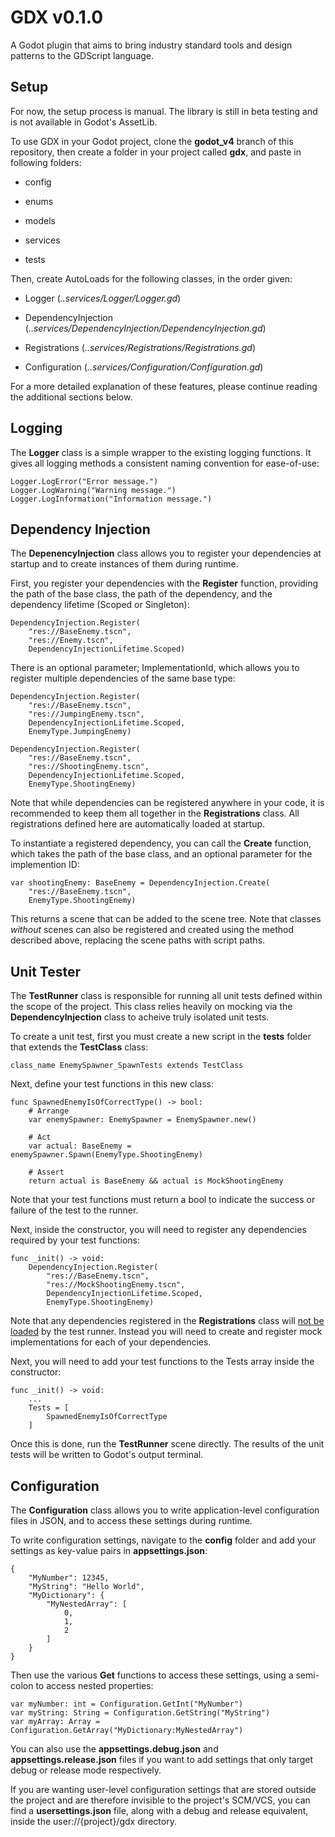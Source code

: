 # GDX v0.1.0

A Godot plugin that aims to bring industry standard tools and design patterns to the GDScript language.

## Setup

For now, the setup process is manual. The library is still in beta testing and is not available in Godot's AssetLib.

To use GDX in your Godot project, clone the **godot_v4** branch of this repository, then create a folder in your project called **gdx**, and paste in following folders:

* config

* enums

* models

* services

* tests

Then, create AutoLoads for the following classes, in the order given:

* Logger (*..services/Logger/Logger.gd*)

* DependencyInjection (*..services/DependencyInjection/DependencyInjection.gd*)

* Registrations (*..services/Registrations/Registrations.gd*)

* Configuration (*..services/Configuration/Configuration.gd*)

For a more detailed explanation of these features, please continue reading the additional sections below.

## Logging

The **Logger** class is a simple wrapper to the existing logging functions. It gives all logging methods a consistent naming convention for ease-of-use:

    Logger.LogError("Error message.")
    Logger.LogWarning("Warning message.")
    Logger.LogInformation("Information message.")

## Dependency Injection

The **DepenencyInjection** class allows you to register your dependencies at startup and to create instances of them during runtime.

First, you register your dependencies with the **Register** function, providing the path of the base class, the path of the dependency, and the dependency lifetime (Scoped or Singleton):

    DependencyInjection.Register(
        "res://BaseEnemy.tscn",
        "res://Enemy.tscn",
        DependencyInjectionLifetime.Scoped)

There is an optional parameter; ImplementationId, which allows you to register multiple dependencies of the same base type:

    DependencyInjection.Register(
        "res://BaseEnemy.tscn",
        "res://JumpingEnemy.tscn",
        DependencyInjectionLifetime.Scoped,
        EnemyType.JumpingEnemy)
    
    DependencyInjection.Register(
        "res://BaseEnemy.tscn",
        "res://ShootingEnemy.tscn",
        DependencyInjectionLifetime.Scoped,
        EnemyType.ShootingEnemy)

Note that while dependencies can be registered anywhere in your code, it is recommended to keep them all together in the **Registrations** class. All registrations defined here are automatically loaded at startup.

To instantiate a registered dependency, you can call the **Create** function, which takes the path of the base class, and an optional parameter for the implemention ID:

    var shootingEnemy: BaseEnemy = DependencyInjection.Create(
        "res://BaseEnemy.tscn",
        EnemyType.ShootingEnemy)

This returns a scene that can be added to the scene tree. Note that classes *without* scenes can also be registered and created using the method described above, replacing the scene paths with script paths.

## Unit Tester

The **TestRunner** class is responsible for running all unit tests defined within the scope of the project. This class relies heavily on mocking via the **DependencyInjection** class to acheive truly isolated unit tests.

To create a unit test, first you must create a new script in the **tests** folder that extends the **TestClass** class:

    class_name EnemySpawner_SpawnTests extends TestClass

Next, define your test functions in this new class:

    func SpawnedEnemyIsOfCorrectType() -> bool:
        # Arrange
        var enemySpawner: EnemySpawner = EnemySpawner.new()
    
        # Act
        var actual: BaseEnemy = enemySpawner.Spawn(EnemyType.ShootingEnemy)
    
        # Assert
        return actual is BaseEnemy && actual is MockShootingEnemy

Note that your test functions must return a bool to indicate the success or failure of the test to the runner.

Next, inside the constructor, you will need to register any dependencies required by your test functions:

    func _init() -> void:
        DependencyInjection.Register(
            "res://BaseEnemy.tscn",
            "res://MockShootingEnemy.tscn",
            DependencyInjectionLifetime.Scoped,
            EnemyType.ShootingEnemy)

Note that any dependencies registered in the **Registrations** class will <u>not be loaded</u> by the test runner. Instead you will need to create and register mock implementations for each of your dependencies.

Next, you will need to add your test functions to the Tests array inside the constructor:

    func _init() -> void:
        ...
        Tests = [
            SpawnedEnemyIsOfCorrectType
        ]

Once this is done, run the **TestRunner** scene directly. The results of the unit tests will be written to Godot's output terminal.

## Configuration

The **Configuration** class allows you to write application-level configuration files in JSON, and to access these settings during runtime.

To write configuration settings, navigate to the **config** folder and add your settings as key-value pairs in **appsettings.json**:

    {
        "MyNumber": 12345,
        "MyString": "Hello World",
        "MyDictionary": {
            "MyNestedArray": [
                0,
                1,
                2
            ]
        }
    }

Then use the various **Get** functions to access these settings, using a semi-colon to access nested properties:

    var myNumber: int = Configuration.GetInt("MyNumber")
    var myString: String = Configuration.GetString("MyString")
    var myArray: Array = Configuration.GetArray("MyDictionary:MyNestedArray")

You can also use the **appsettings.debug.json** and **appsettings.release.json** files if you want to add settings that only target debug or release mode respectively.

If you are wanting user-level configuration settings that are stored outside the project and are therefore invisible to the project's SCM/VCS, you can find a **usersettings.json** file, along with a debug and release equivalent, inside the user://{project}/gdx directory.
